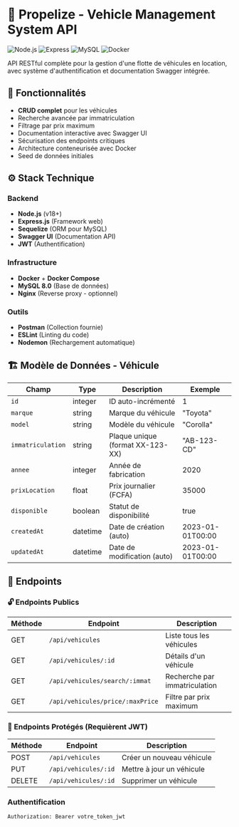 # 🚗 Propelize - Vehicle Management System API

![Node.js](https://img.shields.io/badge/Node.js-18.x-green)
![Express](https://img.shields.io/badge/Express-4.x-lightgrey)
![MySQL](https://img.shields.io/badge/MySQL-8.0-blue)
![Docker](https://img.shields.io/badge/Docker-✓-blue)

API RESTful complète pour la gestion d'une flotte de véhicules en location, avec système d'authentification et documentation Swagger intégrée.

## 📌 Fonctionnalités

- **CRUD complet** pour les véhicules
- Recherche avancée par immatriculation
- Filtrage par prix maximum
- Documentation interactive avec Swagger UI
- Sécurisation des endpoints critiques
- Architecture conteneurisée avec Docker
- Seed de données initiales

## ⚙️ Stack Technique

### Backend
- **Node.js** (v18+)
- **Express.js** (Framework web)
- **Sequelize** (ORM pour MySQL)
- **Swagger UI** (Documentation API)
- **JWT** (Authentification)

### Infrastructure
- **Docker** + **Docker Compose**
- **MySQL 8.0** (Base de données)
- **Nginx** (Reverse proxy - optionnel)

### Outils
- **Postman** (Collection fournie)
- **ESLint** (Linting du code)
- **Nodemon** (Rechargement automatique)

## 🏗️ Modèle de Données - Véhicule

| Champ             | Type     | Description                          | Exemple          |
|-------------------|----------|--------------------------------------|------------------|
| `id`              | integer  | ID auto-incrémenté                   | 1                |
| `marque`          | string   | Marque du véhicule                   | "Toyota"         |
| `model`           | string   | Modèle du véhicule                   | "Corolla"        |
| `immatriculation` | string   | Plaque unique (format XX-123-XX)     | "AB-123-CD"      |
| `annee`           | integer  | Année de fabrication                 | 2020             |
| `prixLocation`    | float    | Prix journalier (FCFA)               | 35000            |
| `disponible`      | boolean  | Statut de disponibilité              | true             |
| `createdAt`       | datetime | Date de création (auto)              | 2023-01-01T00:00 |
| `updatedAt`       | datetime | Date de modification (auto)          | 2023-01-01T00:00 |

## 🚀 Endpoints

### 🔓 Endpoints Publics

| Méthode | Endpoint                          | Description                          |
|---------|-----------------------------------|--------------------------------------|
| GET     | `/api/vehicules`                 | Liste tous les véhicules             |
| GET     | `/api/vehicules/:id`             | Détails d'un véhicule                |
| GET     | `/api/vehicules/search/:immat`   | Recherche par immatriculation        |
| GET     | `/api/vehicules/price/:maxPrice` | Filtre par prix maximum              |

### 🔐 Endpoints Protégés (Requièrent JWT)

| Méthode | Endpoint                | Description                     |
|---------|-------------------------|---------------------------------|
| POST    | `/api/vehicules`        | Créer un nouveau véhicule       |
| PUT     | `/api/vehicules/:id`    | Mettre à jour un véhicule       |
| DELETE  | `/api/vehicules/:id`    | Supprimer un véhicule           |

### Authentification
```http
Authorization: Bearer votre_token_jwt